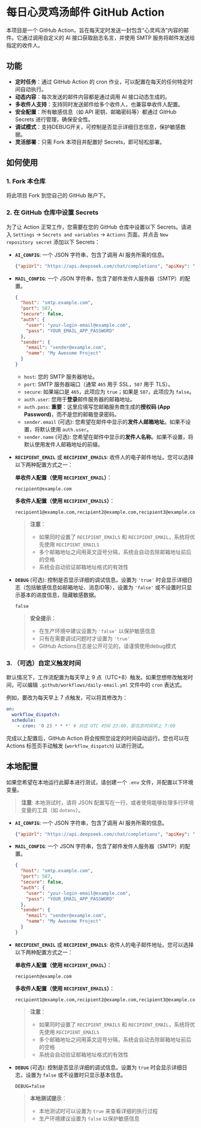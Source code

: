 # 每日心灵鸡汤邮件 GitHub Action

本项目是一个 GitHub Action，旨在每天定时发送一封包含“心灵鸡汤”内容的邮件。它通过调用自定义的 AI 接口获取励志名言，并使用 SMTP 服务将邮件发送给指定的收件人。

## 功能

-   **定时任务**：通过 GitHub Action 的 cron 作业，可以配置在每天的任何特定时间自动执行。
-   **动态内容**：每次发送的邮件内容都是通过调用 AI 接口动态生成的。
-   **多收件人支持**：支持同时发送邮件给多个收件人，也兼容单收件人配置。
-   **安全配置**：所有敏感信息（如 API 密钥、邮箱密码等）都通过 GitHub Secrets 进行管理，确保安全性。
-   **调试模式**：支持DEBUG开关，可控制是否显示详细日志信息，保护敏感数据。
-   **灵活部署**：只需 Fork 本项目并配置好 Secrets，即可轻松部署。

## 如何使用

### 1. Fork 本仓库

将此项目 Fork 到您自己的 GitHub 账户下。

### 2. 在 GitHub 仓库中设置 Secrets

为了让 Action 正常工作，您需要在您的 GitHub 仓库中设置以下 Secrets。请进入 `Settings` -> `Secrets and variables` -> `Actions` 页面，并点击 `New repository secret` 添加以下 Secrets：

-   **`AI_CONFIG`**:
    一个 JSON 字符串，包含了调用 AI 服务所需的信息。

    ```json
    {"apiUrl": "https://api.deepseek.com/chat/completions", "apiKey": "YOUR_DEEPSEEK_API_KEY", "model": "deepseek-r1-0528"}
    ```

-   **`MAIL_CONFIG`**:
    一个 JSON 字符串，包含了邮件发件人服务器（SMTP）的配置。

    ```json
    {
      "host": "smtp.example.com",
      "port": 587,
      "secure": false,
      "auth": {
        "user": "your-login-email@example.com",
        "pass": "YOUR_EMAIL_APP_PASSWORD"
      },
      "sender": {
        "email": "sender@example.com",
        "name": "My Awesome Project"
      }
    }
    ```
    *   `host`: 您的 SMTP 服务器地址。
    *   `port`: SMTP 服务器端口（通常 `465` 用于 SSL，`587` 用于 TLS）。
    *   `secure`: 如果端口是 `465`，此项应为 `true`；如果是 `587`，此项应为 `false`。
    *   `auth.user`: 您用于**登录**邮件服务器的邮箱地址。
    *   `auth.pass`: **重要**：这里应填写您邮箱服务商生成的**授权码 (App Password)**，而不是您的邮箱登录密码。
    *   `sender.email` (可选): 您希望在邮件中显示的**发件人邮箱地址**。如果不设置，将默认使用 `auth.user`。
    *   `sender.name` (可选): 您希望在邮件中显示的**发件人名称**。如果不设置，将默认使用发件人邮箱地址的前缀。

-   **`RECIPIENT_EMAIL`** 或 **`RECIPIENT_EMAILS`**:
    收件人的电子邮件地址。您可以选择以下两种配置方式之一：

    **单收件人配置（使用 `RECIPIENT_EMAIL`）**：
    ```
    recipient@example.com
    ```

    **多收件人配置（使用 `RECIPIENT_EMAILS`）**：
    ```
    recipient1@example.com,recipient2@example.com,recipient3@example.com
    ```

    > **注意**：
    > - 如果同时设置了 `RECIPIENT_EMAILS` 和 `RECIPIENT_EMAIL`，系统将优先使用 `RECIPIENT_EMAILS`
    > - 多个邮箱地址之间用英文逗号分隔，系统会自动去除邮箱地址前后的空格
    > - 系统会自动验证邮箱地址格式的有效性

-   **`DEBUG`** (可选):
    控制是否显示详细的调试信息。设置为 `'true'` 时会显示详细日志（包括敏感信息如邮箱地址、消息ID等），设置为 `'false'` 或不设置时只显示基本的进度信息，隐藏敏感数据。

    ```
    false
    ```

    > **安全提示**：
    > - 在生产环境中建议设置为 `'false'` 以保护敏感信息
    > - 只有在需要调试问题时才设置为 `'true'`
    > - GitHub Actions日志是公开可见的，请谨慎使用debug模式

### 3. （可选）自定义触发时间

默认情况下，工作流配置为每天早上 9 点（UTC+8）触发。如果您想修改触发时间，可以编辑 `.github/workflows/daily-email.yml` 文件中的 `cron` 表达式。

例如，要改为每天早上 7 点触发，可以将其修改为：

```yaml
on:
  workflow_dispatch:
  schedule:
    - cron: '0 23 * * *' # 对应 UTC 时间 23:00，即北京时间早上 7:00
```

完成以上配置后，GitHub Action 将会按照您设定的时间自动运行。您也可以在 Actions 标签页手动触发 (`workflow_dispatch`) 以进行测试。
## 本地配置

如果您希望在本地运行此脚本进行测试，请创建一个 `.env` 文件，并配置以下环境变量。

> **注意**: 本地测试时，请将 JSON 配置写在一行，或者使用能够处理多行环境变量的工具（如 `dotenv`）。

-   **`AI_CONFIG`**:
    一个 JSON 字符串，包含了调用 AI 服务所需的信息。

    ```json
    {"apiUrl": "https://api.deepseek.com/chat/completions", "apiKey": "YOUR_DEEPSEEK_API_KEY", "model": "deepseek-r1-0528"}
    ```

-   **`MAIL_CONFIG`**:
    一个 JSON 字符串，包含了邮件发件人服务器（SMTP）的配置。

    ```json
    {
      "host": "smtp.example.com",
      "port": 587,
      "secure": false,
      "auth": {
        "user": "your-login-email@example.com",
        "pass": "YOUR_EMAIL_APP_PASSWORD"
      },
      "sender": {
        "email": "sender@example.com",
        "name": "My Awesome Project"
      }
    }
    ```

-   **`RECIPIENT_EMAIL`** 或 **`RECIPIENT_EMAILS`**:
    收件人的电子邮件地址。您可以选择以下两种配置方式之一：

    **单收件人配置（使用 `RECIPIENT_EMAIL`）**：
    ```
    recipient@example.com
    ```

    **多收件人配置（使用 `RECIPIENT_EMAILS`）**：
    ```
    recipient1@example.com,recipient2@example.com,recipient3@example.com
    ```

    > **注意**：
    > - 如果同时设置了 `RECIPIENT_EMAILS` 和 `RECIPIENT_EMAIL`，系统将优先使用 `RECIPIENT_EMAILS`
    > - 多个邮箱地址之间用英文逗号分隔，系统会自动去除邮箱地址前后的空格
    > - 系统会自动验证邮箱地址格式的有效性

-   **`DEBUG`** (可选):
    控制是否显示详细的调试信息。设置为 `true` 时会显示详细日志，设置为 `false` 或不设置时只显示基本信息。

    ```
    DEBUG=false
    ```

    > **本地测试提示**：
    > - 本地测试时可以设置为 `true` 来查看详细的执行过程
    > - 生产环境建议设置为 `false` 以保护敏感信息